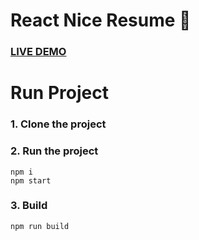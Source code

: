 # React Nice Resume :page_with_curl:

### [LIVE DEMO](https://yuvaraj2111.github.io/Portfolio)

# Run Project
### 1. Clone the project

### 2. Run the project
```shell
npm i
npm start
```

### 3. Build
```shell
npm run build
```
